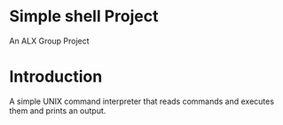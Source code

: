 # Simple shell Project
An ALX Group Project

# Introduction
A simple UNIX command interpreter that reads commands and executes them and prints an output.